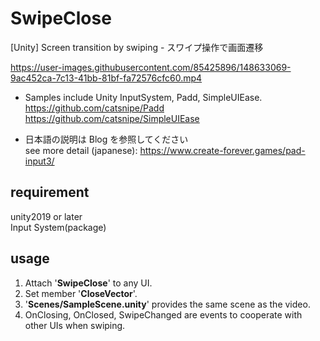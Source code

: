 # SwipeClose
[Unity] Screen transition by swiping - スワイプ操作で画面遷移

https://user-images.githubusercontent.com/85425896/148633069-9ac452ca-7c13-41bb-81bf-fa72576cfc60.mp4

* Samples include Unity InputSystem, Padd, SimpleUIEase.
https://github.com/catsnipe/Padd  
https://github.com/catsnipe/SimpleUIEase  
  
* 日本語の説明は Blog を参照してください  
see more detail (japanese): https://www.create-forever.games/pad-input3/  
  
## requirement
unity2019 or later  
Input System(package)  
  
## usage  
1. Attach '**SwipeClose**' to any UI.  
2. Set member '**CloseVector**'.  
3. '**Scenes/SampleScene.unity**' provides the same scene as the video.  
4. OnClosing, OnClosed, SwipeChanged are events to cooperate with other UIs when swiping.
